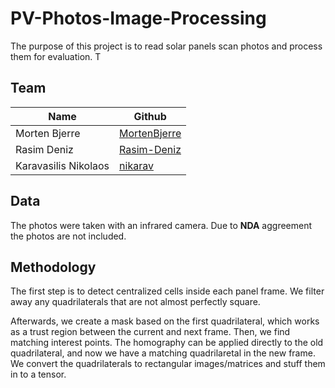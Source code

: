# PV-Photos-Image-Processing

The purpose of this project is to read solar panels scan photos and process them for evaluation. T

## Team 

|  Name | Github  | 
|---|---|
|  Morten Bjerre | [MortenBjerre](https://github.com/MortenBjerre)  |
|  Rasim Deniz |  [Rasim-Deniz](https://github.com/Rasim-Deniz) |
|  Karavasilis Nikolaos | [nikarav](https://github.com/nikarav)  |

## Data 
The photos were taken with an infrared camera. Due to **NDA** aggreement the photos are not included.

## Methodology

The first step is to detect centralized cells inside each panel frame. We filter away any quadrilaterals that are not almost perfectly square. 

Afterwards, we create a mask based on the first quadrilateral, which works as a trust region between the current and next frame. Then, we find matching interest points. The homography can be applied directly to the old quadrilateral, and now we have a matching quadrilaretal in the new frame. We convert the quadrilaterals to rectangular images/matrices and stuff them in to a tensor.

